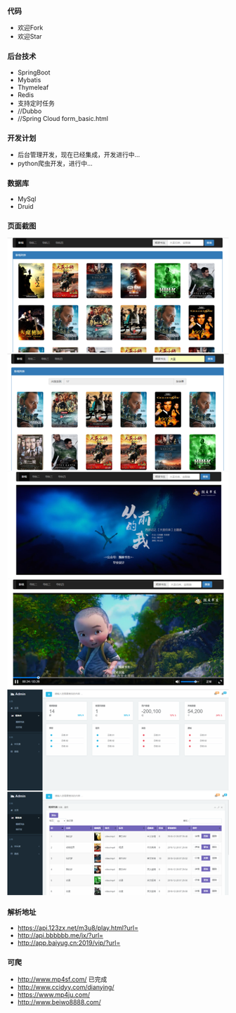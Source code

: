 ### 代码
- 欢迎Fork
- 欢迎Star

### 后台技术
- SpringBoot
- Mybatis
- Thymeleaf
- Redis
- 支持定时任务
- //Dubbo
- //Spring Cloud
form_basic.html

### 开发计划
- 后台管理开发，现在已经集成，开发进行中...
- python爬虫开发，进行中...

### 数据库
- MySql
- Druid

### 页面截图

![readme1](src/main/resources/doc/resource/readme1.png)
![readme2](src/main/resources/doc/resource/readme2.png)
![readme3](src/main/resources/doc/resource/readme3.png)
![readme4](src/main/resources/doc/resource/readme4.png)
![readme5](src/main/resources/doc/resource/readme5.png)
![readme6](src/main/resources/doc/resource/readme6.png)


### 解析地址
- https://api.123zx.net/m3u8/play.html?url=
- http://api.bbbbbb.me/jx/?url=
- http://app.baiyug.cn:2019/vip/?url=

### 可爬
- http://www.mp4sf.com/  已完成
- http://www.ccidyy.com/dianying/
- https://www.mp4ju.com/
- http://www.beiwo8888.com/